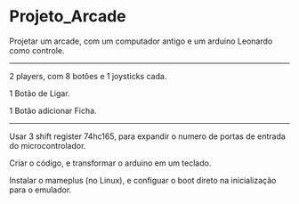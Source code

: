 # Projeto_Arcade
Projetar um arcade, com um computador antigo e um arduino Leonardo como controle.

__________________________________________________________________

2 players, com 8 botões e 1 joysticks cada.
 
1 Botão de Ligar.
 
1 Botão adicionar Ficha.

___________________________________________________________________

Usar 3 shift register 74hc165, para expandir o numero de portas de entrada do microcontrolador.

Criar o código, e transformar o arduino em um teclado.

Instalar o mameplus (no Linux), e configuar o boot direto na inicialização para o emulador. 
